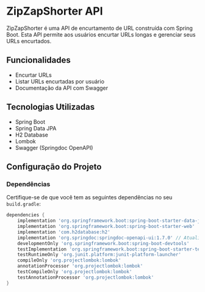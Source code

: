 # ZipZapShorter API

ZipZapShorter é uma API de encurtamento de URL construída com Spring Boot. Esta API permite aos usuários encurtar URLs longas e gerenciar seus URLs encurtados.

## Funcionalidades

- Encurtar URLs
- Listar URLs encurtadas por usuário
- Documentação da API com Swagger

## Tecnologias Utilizadas

- Spring Boot
- Spring Data JPA
- H2 Database
- Lombok
- Swagger (Springdoc OpenAPI)

## Configuração do Projeto

### Dependências

Certifique-se de que você tem as seguintes dependências no seu `build.gradle`:

```groovy
dependencies {
    implementation 'org.springframework.boot:spring-boot-starter-data-jpa'
    implementation 'org.springframework.boot:spring-boot-starter-web'
    implementation 'com.h2database:h2'
    implementation 'org.springdoc:springdoc-openapi-ui:1.7.0' // Atualize para a versão mais recente
    developmentOnly 'org.springframework.boot:spring-boot-devtools'
    testImplementation 'org.springframework.boot:spring-boot-starter-test'
    testRuntimeOnly 'org.junit.platform:junit-platform-launcher'
    compileOnly 'org.projectlombok:lombok'
    annotationProcessor 'org.projectlombok:lombok'
    testCompileOnly 'org.projectlombok:lombok'
    testAnnotationProcessor 'org.projectlombok:lombok'
}
